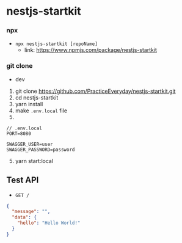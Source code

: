 # nestjs-startkit

### npx

-   `npx nestjs-startkit [repoName]`
    -   link: https://www.npmjs.com/package/nestjs-startkit

### git clone

-   dev

1. git clone https://github.com/PracticeEveryday/nestjs-startkit.git
2. cd nestjs-startkit
3. yarn install 
4. make `.env.local` file
5. 
```
// .env.local
PORT=8080

SWAGGER_USER=user
SWAGGER_PASSWORD=password
```
5. yarn start:local

## Test API 

-   `GET /`

```json
{
  "message": "",
  "data": {
    "hello": "Hello World!"
  }
}
```
